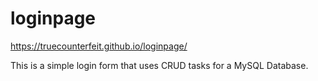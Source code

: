 # loginpage

https://truecounterfeit.github.io/loginpage/


This is a simple login form that uses CRUD tasks for a MySQL Database.
